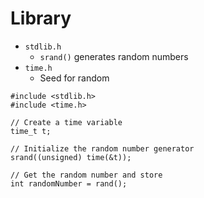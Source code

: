 # Library

- `stdlib.h`
  - `srand()` generates random numbers
- `time.h`
  - Seed for random

```
#include <stdlib.h>
#include <time.h>

// Create a time variable
time_t t;

// Initialize the random number generator
srand((unsigned) time(&t));

// Get the random number and store
int randomNumber = rand();
```